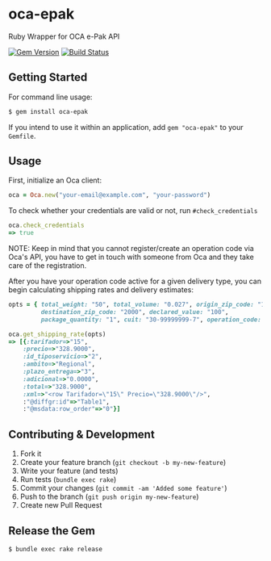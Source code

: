 # oca-epak
Ruby Wrapper for OCA e-Pak API

[![Gem Version](https://badge.fury.io/rb/oca-epak.svg)](http://badge.fury.io/rb/oca-epak)
[![Build Status](https://travis-ci.org/ombulabs/oca-epak.svg?branch=master)](https://travis-ci.org/ombulabs/oca-epak)

## Getting Started

For command line usage:

```bash
$ gem install oca-epak
```

If you intend to use it within an application, add `gem "oca-epak"` to your
`Gemfile`.

## Usage

First, initialize an Oca client:

```ruby
oca = Oca.new("your-email@example.com", "your-password")
```

To check whether your credentials are valid or not, run `#check_credentials`

```ruby
oca.check_credentials
=> true
```

NOTE: Keep in mind that you cannot register/create an operation code via Oca's
API, you have to get in touch with someone from Oca and they take care of the
registration.

After you have your operation code active for a given delivery type, you can
begin calculating shipping rates and delivery estimates:

```ruby
opts = { total_weight: "50", total_volume: "0.027", origin_zip_code: "1646",
         destination_zip_code: "2000", declared_value: "100",
         package_quantity: "1", cuit: "30-99999999-7", operation_code: "77790" }

oca.get_shipping_rate(opts)
=> [{:tarifador=>"15",
    :precio=>"328.9000",
    :id_tiposervicio=>"2",
    :ambito=>"Regional",
    :plazo_entrega=>"3",
    :adicional=>"0.0000",
    :total=>"328.9000",
    :xml=>"<row Tarifador=\"15\" Precio=\"328.9000\"/>",
    :"@diffgr:id"=>"Table1",
    :"@msdata:row_order"=>"0"}]
```

## Contributing & Development

1. Fork it
2. Create your feature branch (`git checkout -b my-new-feature`)
3. Write your feature (and tests)
4. Run tests (`bundle exec rake`)
5. Commit your changes (`git commit -am 'Added some feature'`)
6. Push to the branch (`git push origin my-new-feature`)
7. Create new Pull Request

## Release the Gem

```bash
$ bundle exec rake release
```
